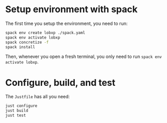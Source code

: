 # Setup environment with spack

The first time you setup the environment, you need to run:

```bash
spack env create lobxp ./spack.yaml
spack env activate lobxp
spack concretize -f
spack install
```

Then, whenever you open a fresh terminal, you only need to run `spack env activate lobxp`.

# Configure, build, and test

The `Justfile` has all you need:

```bash
just configure
just build
just test
```